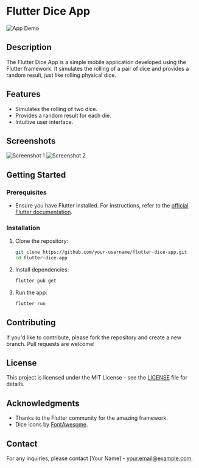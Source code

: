 # Flutter Dice App

![App Demo](path/to/demo.gif)

## Description

The Flutter Dice App is a simple mobile application developed using the Flutter framework. It simulates the rolling of a pair of dice and provides a random result, just like rolling physical dice.

## Features

- Simulates the rolling of two dice.
- Provides a random result for each die.
- Intuitive user interface.

## Screenshots

![Screenshot 1](path/to/screenshot1.png)
![Screenshot 2](path/to/screenshot2.png)

## Getting Started

### Prerequisites

- Ensure you have Flutter installed. For instructions, refer to the [official Flutter documentation](https://flutter.dev/docs/get-started/install).

### Installation

1. Clone the repository:

    ```bash
    git clone https://github.com/your-username/flutter-dice-app.git
    cd flutter-dice-app
    ```

2. Install dependencies:

    ```bash
    flutter pub get
    ```

3. Run the app:

    ```bash
    flutter run
    ```

## Contributing

If you'd like to contribute, please fork the repository and create a new branch. Pull requests are welcome!

## License

This project is licensed under the MIT License - see the [LICENSE](LICENSE) file for details.

## Acknowledgments

- Thanks to the Flutter community for the amazing framework.
- Dice icons by [FontAwesome](https://fontawesome.com/icons/dice).

## Contact

For any inquiries, please contact [Your Name] - your.email@example.com.
